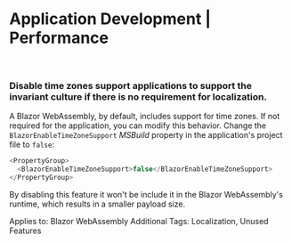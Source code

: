 # Application Development | Performance
<br>


### Disable time zones support applications to support the invariant culture if there is no requirement for localization.

A Blazor WebAssembly, by default, includes support for time zones. If not required for the application, you can modify
this behavior. Change the `BlazorEnableTimeZoneSupport` _MSBuild_ property in the application's project file to `false`:

```csharp
<PropertyGroup>
  <BlazorEnableTimeZoneSupport>false</BlazorEnableTimeZoneSupport>
</PropertyGroup>
```

By disabling this feature it won't be include it in the Blazor WebAssembly's runtime, which results in a smaller payload size.

Applies to: Blazor WebAssembly
Additional Tags: Localization, Unused Features
<br>
